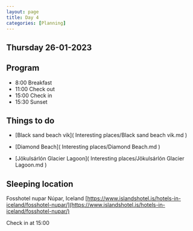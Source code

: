 ```yaml
--- 
layout: page
title: Day 4 
categories: [Planning] 
---
```

## Thursday 26-01-2023

## Program
- 8:00 Breakfast
- 11:00 Check out
- 15:00 Check in
- 15:30 Sunset

## Things to do
- [Black sand beach vik]( Interesting places/Black sand beach vik.md ) 

- [Diamond Beach]( Interesting places/Diamond Beach.md ) 

- [Jökulsárlón Glacier Lagoon]( Interesting places/Jökulsárlón Glacier Lagoon.md ) 



## Sleeping location 
Fosshotel nupar
Núpar, Iceland
[https://www.islandshotel.is/hotels-in-iceland/fosshotel-nupar/](https://www.islandshotel.is/hotels-in-iceland/fosshotel-nupar/)

Check in at 15:00